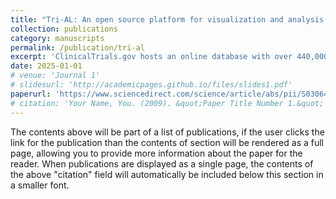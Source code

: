 ```yaml
---
title: "Tri-AL: An open source platform for visualization and analysis of clinical trials"
collection: publications
category: manuscripts
permalink: /publication/tri-al
excerpt: 'ClinicalTrials.gov hosts an online database with over 440,000 medical studies (as of 2023) evaluating drugs, supplements, medical devices, and behavioral treatments. Target users include scientists, medical researchers, pharmaceutical companies, and other public and private institutions. Although ClinicalTrials has some filtering ability, it does not provide visualization tools, reporting tools or historical data; only the most recent state of each trial is visible to users. To fill these functionality gaps, we present Tri-AL: an open-source data platform for clinical trial visualization, information extraction, historical analysis, and reporting. This paper describes the design and functionality of Tri-AL, including a programmable module to incorporate machine learning models and extract disease-specific data from unstructured trial reports, which we demonstrate using Alzheimer’s disease reporting as a case study. We also highlight the use of Tri-AL for trial participation analysis in terms of sex, gender, race and ethnicity.'
date: 2025-01-01
# venue: 'Journal 1'
# slidesurl: 'http://academicpages.github.io/files/slides1.pdf'
paperurl: 'https://www.sciencedirect.com/science/article/abs/pii/S0306437924001170'
# citation: 'Your Name, You. (2009). &quot;Paper Title Number 1.&quot; <i>Journal 1</i>. 1(1).'
---
```


The contents above will be part of a list of publications, if the user clicks the link for the publication than the contents of section will be rendered as a full page, allowing you to provide more information about the paper for the reader. When publications are displayed as a single page, the contents of the above "citation" field will automatically be included below this section in a smaller font.